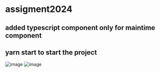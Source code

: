 # assigment2024
## added typescript component only for maintime component
## yarn start to start the project
![image](https://github.com/rccoding/assigment2024/assets/78910601/dcaf775f-1d15-4d27-aa18-45c16800896c)
![image](https://github.com/rccoding/assigment2024/assets/78910601/665d84e5-b478-4ac0-bff1-ff6c6533b00a)


